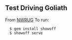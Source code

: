 ## Test Driving Goliath

From  [NWRUG]('http://nwrug.org/')
To run:

      $ gem install showoff
      $ showoff serve
